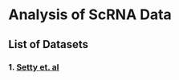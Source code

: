 # Analysis of ScRNA Data

## List of Datasets

### 1. [Setty et. al](https://www.nature.com/articles/s41587-019-0068-4)

